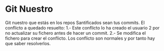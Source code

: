 # Git Nuestro

Git nuestro que estás en los repos Santificados sean tus commits.
El conflicto a quedado resuelto:
1.-
	Este conflicto lo ha creado el usuario 2 por no actualizar su fichero antes de hacer un commit.
2.-
	Se modifica el fichero para crear el conflicto.
	Los conflicto son normales y por tanto hay que saber resolverlos.

